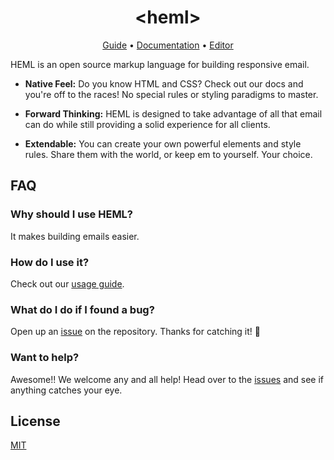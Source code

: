 <h1 align="center">&lt;heml&gt;</h1>


<p align="center">
  <a href="https://heml.io/docs/getting-started/guide">Guide</a> &bull;
  <a href="https://heml.io/docs">Documentation</a> &bull;
  <a href="https://heml.io/editor">Editor</a>
</p>


HEML is an open source markup language for building responsive email.

- **Native Feel:** Do you know HTML and CSS? Check out our docs and you're off to the races! No special rules or styling paradigms to master.

- **Forward Thinking:** HEML is designed to take advantage of all that email can do while still providing a solid experience for all clients.

- **Extendable:** You can create your own powerful elements and style rules. Share them with the world, or keep em to yourself. Your choice.


## FAQ

### Why should I use HEML?

It makes building emails easier.

### How do I use it?

Check out our [usage guide](http://heml.io/docs/getting-started/usage).

### What do I do if I found a bug?

Open up an [issue](https://github.com/SparkPost/heml/issues) on the repository. Thanks for catching it! 🙏

### Want to help?

Awesome!! We welcome any and all help! Head over to the [issues](https://github.com/SparkPost/heml/issues) and see if anything catches your eye.

## License

[MIT](https://github.com/SparkPost/heml/blob/master/LICENSE)
